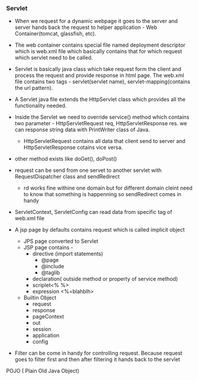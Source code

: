 ### Servlet
 - When we request for a dynamic webpage it goes to the server and server hands back the request to helper application - Web Container(tomcat, glassfish, etc).
 - The web container contains special file named deployment descriptor which is web.xml file which basically contains that for which request which servlet need to be called. 
 - Servlet is basically java class which take request form the client and process the request and provide response in html page. The web.xml file contains two tags - servlet(servlet name), servlet-mapping(contains the url pattern). 
 - A Servlet java file extends the HttpServlet class which provides all the functionality needed.
 - Inside the Servlet we need to override service() method which contains two parameter - HttpServletRequest req, HttpServletResponse res. we can response string data with PrintWriter class of Java.
   - HttpServletRequest contains all data that client send to server and HttpServletResponse cotains vice versa.
 - other method exists like doGet(), doPost()
 - request can be send from one servet to another servlet with RequestDispatcher class and sendRedirect
   - rd works fine withine one domain but for different domain cleint need to know that something is happenning so sendRedirect comes in handy 
 - ServletContext, ServletConfig can read data from specific tag of web.xml file 
 - A jsp page by defaults contains request which is called  implicit object 
   - JPS page converted to Servlet  
   - JSP page contains -
     - directive (import statements)
       - @page
       - @include
       - @taglib
     - declaration( outside method or property of service method)
     - scriplet<%  %>
     - expression <%=blahblh>
   - Builtin Object
     - request
     - response
     - pageContext
     - out
     - session
     - application
     - config

- Filter can be come in handy for controlling request. Because request goes to filter first and then after filtering it hands back to the servlet








POJO ( Plain Old Java Object)